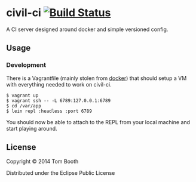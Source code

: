 # civil-ci [![Build Status](https://travis-ci.org/tombooth/civil-ci.png?branch=master)](https://travis-ci.org/tombooth/civil-ci)

A CI server designed around docker and simple versioned config.

## Usage

### Development

There is a Vagrantfile (mainly stolen from [docker](https://github.com/dotcloud/docker/blob/master/Vagrantfile)) that should setup a VM with everything needed to work on civil-ci.

```
$ vagrant up
$ vagrant ssh -- -L 6789:127.0.0.1:6789
$ cd /var/app
$ lein repl :headless :port 6789
```

You should now be able to attach to the REPL from your local machine and start playing around.

## License

Copyright © 2014 Tom Booth

Distributed under the Eclipse Public License
